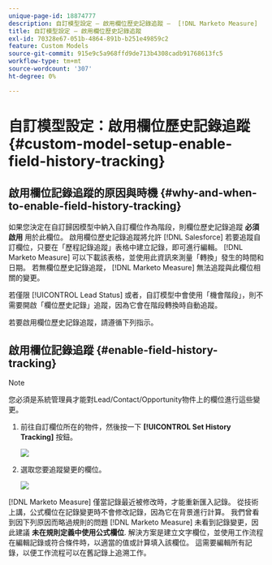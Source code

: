 ```yaml
---
unique-page-id: 18874777
description: 自訂模型設定 — 啟用欄位歷史記錄追蹤 —  [!DNL Marketo Measure]
title: 自訂模型設定 — 啟用欄位歷史記錄追蹤
exl-id: 70328e67-051b-4864-891b-b251e49859c2
feature: Custom Models
source-git-commit: 915e9c5a968ffd9de713b4308cadb91768613fc5
workflow-type: tm+mt
source-wordcount: '307'
ht-degree: 0%

---
```


# 自訂模型設定：啟用欄位歷史記錄追蹤 {#custom-model-setup-enable-field-history-tracking}

## 啟用欄位記錄追蹤的原因與時機 {#why-and-when-to-enable-field-history-tracking}

如果您決定在自訂歸因模型中納入自訂欄位作為階段，則欄位歷史記錄追蹤 **必須啟用** 用於此欄位。 啟用欄位歷史記錄追蹤將允許 [!DNL Salesforce] 若要追蹤自訂欄位，只要在「歷程記錄追蹤」表格中建立記錄，即可進行編輯。 [!DNL Marketo Measure] 可以下載該表格，並使用此資訊來測量「轉換」發生的時間和日期。 若無欄位歷史記錄追蹤， [!DNL Marketo Measure] 無法追蹤與此欄位相關的變更。

若僅限 [!UICONTROL Lead Status] 或者，自訂模型中會使用「機會階段」，則不需要開啟「欄位歷史記錄」追蹤，因為它會在階段轉換時自動追蹤。

若要啟用欄位歷史記錄追蹤，請遵循下列指示。

## 啟用欄位記錄追蹤 {#enable-field-history-tracking}

>[!NOTE]
>
>您必須是系統管理員才能對Lead/Contact/Opportunity物件上的欄位進行這些變更。

1. 前往自訂欄位所在的物件，然後按一下 **[!UICONTROL Set History Tracking]** 按鈕。

   ![](assets/1.png)

1. 選取您要追蹤變更的欄位。

   ![](assets/2.png)

[!DNL Marketo Measure] 僅當記錄最近被修改時，才能重新匯入記錄。 從技術上講，公式欄位在記錄變更時不會修改記錄，因為它在背景進行計算。 我們曾看到因下列原因而略過規則的問題 [!DNL Marketo Measure] 未看到記錄變更，因此建議 **未在規則定義中使用公式欄位**. 解決方案是建立文字欄位，並使用工作流程在編輯記錄或符合條件時，以適當的值或計算填入該欄位。 這需要編輯所有記錄，以便工作流程可以在舊記錄上追溯工作。
